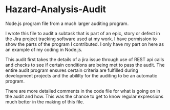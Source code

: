 # Hazard-Analysis-Audit
Node.js program file from a much larger auditing program. 

I wrote this file to audit a subtask that is part of an epic, story or defect in the Jira project tracking software used at my work. I have permission to show the parts of the program I contributed. I only have my part on here as an example of my coding in Node.js. 

This audit first takes the details of a jira issue through use of REST api calls and checks to see if certain conditions are being met to pass the audit. The entire audit program ensures certain criteria are fulfilled during development projects and the abililty for the auditing to be an automatic program. 

There are more detailed comments in the code file for what is going on in the audit and how. This was the chance to get to know regular expressions much better in the making of this file. 


